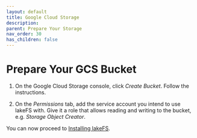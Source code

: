 ```yaml
---
layout: default
title: Google Cloud Storage
description:
parent: Prepare Your Storage
nav_order: 30
has_children: false
---
```


# Prepare Your GCS Bucket

1. On the Google Cloud Storage console, click *Create Bucket*. Follow the instructions.

1. On the *Permissions* tab, add the service account you intend to use lakeFS with. Give it a role that allows reading and writing to the bucket, e.g. *Storage Object Creator*.

You can now proceed to [Installing lakeFS](../deploy/gcp.md).
